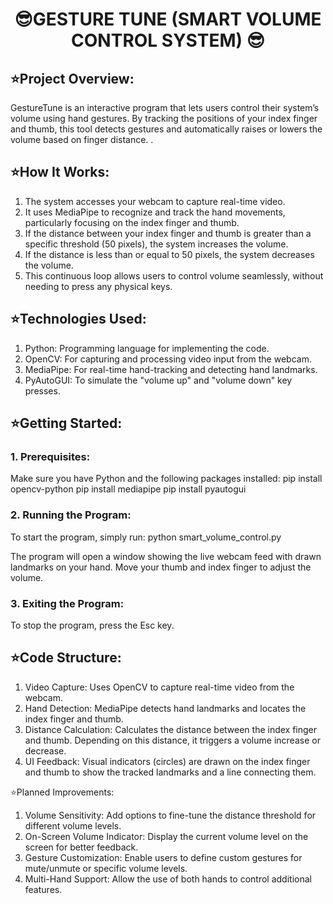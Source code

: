 # <h1 align="center">😎GESTURE TUNE (SMART VOLUME CONTROL SYSTEM) 😎</h1>

## ⭐Project Overview:
GestureTune is an interactive program that lets users control their system’s volume using hand gestures. By tracking the positions of your index finger and thumb, this tool detects gestures and automatically raises or lowers the volume based on finger distance.
.
## ⭐How It Works:
1. The system accesses your webcam to capture real-time video.
2. It uses MediaPipe to recognize and track the hand movements, particularly focusing on the index finger and thumb.
3. If the distance between your index finger and thumb is greater than a specific threshold (50 pixels), the system increases the volume.
4. If the distance is less than or equal to 50 pixels, the system decreases the volume.
5. This continuous loop allows users to control volume seamlessly, without needing to press any physical keys.

## ⭐Technologies Used:
1. Python: Programming language for implementing the code.
2. OpenCV: For capturing and processing video input from the webcam.
3. MediaPipe: For real-time hand-tracking and detecting hand landmarks.
4. PyAutoGUI: To simulate the "volume up" and "volume down" key presses.

## ⭐Getting Started:

### 1. Prerequisites:
Make sure you have Python and the following packages installed:
pip install opencv-python
pip install mediapipe
pip install pyautogui

### 2. Running the Program:
To start the program, simply run:
python smart_volume_control.py

The program will open a window showing the live webcam feed with drawn landmarks on your hand. Move your thumb and index finger to adjust the volume.

### 3. Exiting the Program:
To stop the program, press the Esc key.

## ⭐Code Structure:
1. Video Capture: Uses OpenCV to capture real-time video from the webcam.
2. Hand Detection: MediaPipe detects hand landmarks and locates the index finger and thumb.
3. Distance Calculation: Calculates the distance between the index finger and thumb. Depending on this distance, it triggers a volume increase or decrease.
4. UI Feedback: Visual indicators (circles) are drawn on the index finger and thumb to show the tracked landmarks and a line connecting them.

⭐Planned Improvements:
1.  Volume Sensitivity: Add options to fine-tune the distance threshold for different volume levels.
2. On-Screen Volume Indicator: Display the current volume level on the screen for better feedback.
3. Gesture Customization: Enable users to define custom gestures for mute/unmute or specific volume levels.
4. Multi-Hand Support: Allow the use of both hands to control additional features.
